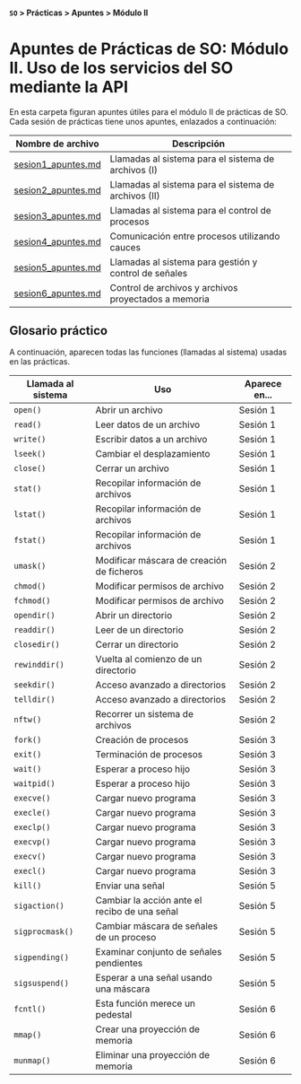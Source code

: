 #### `SO`  >  Prácticas  >  Apuntes  >  Módulo II



# Apuntes de Prácticas de SO: Módulo II. Uso de los servicios del SO mediante la API



En esta carpeta figuran apuntes útiles para el módulo II de prácticas de SO. Cada sesión de prácticas tiene unos apuntes, enlazados a continuación:



| Nombre de archivo                          | Descripción                                           |
| ------------------------------------------ | ----------------------------------------------------- |
| [sesion1_apuntes.md](./sesion1_apuntes.md) | Llamadas al sistema para el sistema de archivos (I)   |
| [sesion2_apuntes.md](./sesion2_apuntes.md) | Llamadas al sistema para el sistema de archivos (II)  |
| [sesion3_apuntes.md](./sesion3_apuntes.md) | Llamadas al sistema para el control de procesos       |
| [sesion4_apuntes.md](./sesion4_apuntes.md) | Comunicación entre procesos utilizando cauces         |
| [sesion5_apuntes.md](./sesion5_apuntes.md) | Llamadas al sistema para gestión y control de señales |
| [sesion6_apuntes.md](./sesion6_apuntes.md) | Control de archivos y archivos proyectados a memoria  |



## Glosario práctico

A continuación, aparecen todas las funciones (llamadas al sistema) usadas en las prácticas.

| Llamada al sistema | Uso                                           | Aparece en... |
| ------------------ | --------------------------------------------- | ------------- |
| `open()`           | Abrir un archivo                              | Sesión 1      |
| `read()`           | Leer datos de un archivo                      | Sesión 1      |
| `write()`          | Escribir datos a un archivo                   | Sesión 1      |
| `lseek()`          | Cambiar el desplazamiento                     | Sesión 1      |
| `close()`          | Cerrar un archivo                             | Sesión 1      |
| `stat()`           | Recopilar información de archivos             | Sesión 1      |
| `lstat()`          | Recopilar información de archivos             | Sesión 1      |
| `fstat()`          | Recopilar información de archivos             | Sesión 1      |
| `umask()`          | Modificar máscara de creación de ficheros     | Sesión 2      |
| `chmod()`          | Modificar permisos de archivo                 | Sesión 2      |
| `fchmod()`         | Modificar permisos de archivo                 | Sesión 2      |
| `opendir()`        | Abrir un directorio                           | Sesión 2      |
| `readdir()`        | Leer de un directorio                         | Sesión 2      |
| `closedir()`       | Cerrar un directorio                          | Sesión 2      |
| `rewinddir()`      | Vuelta al comienzo de un directorio           | Sesión 2      |
| `seekdir()`        | Acceso avanzado a directorios                 | Sesión 2      |
| `telldir()`        | Acceso avanzado a directorios                 | Sesión 2      |
| `nftw()`           | Recorrer un sistema de archivos               | Sesión 2      |
| `fork()`           | Creación de procesos                          | Sesión 3      |
| `exit()`           | Terminación de procesos                       | Sesión 3      |
| `wait()`           | Esperar a proceso hijo                        | Sesión 3      |
| `waitpid()`        | Esperar a proceso hijo                        | Sesión 3      |
| `execve()`         | Cargar nuevo programa                         | Sesión 3      |
| `execle()`         | Cargar nuevo programa                         | Sesión 3      |
| `execlp()`         | Cargar nuevo programa                         | Sesión 3      |
| `execvp()`         | Cargar nuevo programa                         | Sesión 3      |
| `execv()`          | Cargar nuevo programa                         | Sesión 3      |
| `execl()`          | Cargar nuevo programa                         | Sesión 3      |
| `kill()`           | Enviar una señal                              | Sesión 5      |
| `sigaction()`      | Cambiar la acción ante el recibo de una señal | Sesión 5      |
| `sigprocmask()`    | Cambiar máscara de señales de un proceso      | Sesión 5      |
| `sigpending()`     | Examinar conjunto de señales pendientes       | Sesión 5      |
| `sigsuspend()`     | Esperar a una señal usando una máscara        | Sesión 5      |
| `fcntl()`          | Esta función merece un pedestal               | Sesión 6      |
| `mmap()`           | Crear una proyección de memoria               | Sesión 6      |
| `munmap()`         | Eliminar una proyección de memoria            | Sesión 6      |
